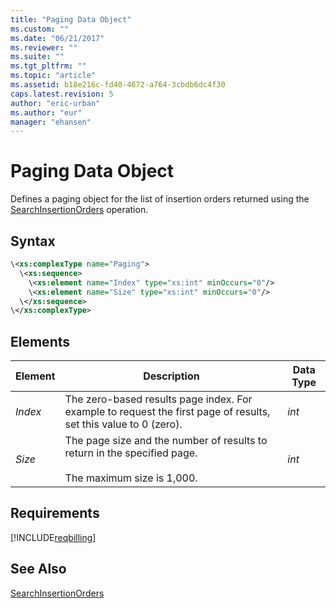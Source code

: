 ```yaml
---
title: "Paging Data Object"
ms.custom: ""
ms.date: "06/21/2017"
ms.reviewer: ""
ms.suite: ""
ms.tgt_pltfrm: ""
ms.topic: "article"
ms.assetid: b18e216c-fd40-4672-a764-3cbdb6dc4f30
caps.latest.revision: 5
author: "eric-urban"
ms.author: "eur"
manager: "ehansen"
---
```

# Paging Data Object
Defines a paging object for the list of insertion orders returned using the [SearchInsertionOrders](../billing-api/searchinsertionorders-service-operation.md) operation.

## Syntax

```xml
\<xs:complexType name="Paging">
  \<xs:sequence>
    \<xs:element name="Index" type="xs:int" minOccurs="0"/>
    \<xs:element name="Size" type="xs:int" minOccurs="0"/>
  \</xs:sequence>
\</xs:complexType>
```

## <a name="Elements"></a>Elements

|Element|Description|Data Type|
|-----------|---------------|-------------|
|*Index*|The zero-based results page index. For example to request the first page of results, set this value to 0 (zero).|*int*|
|*Size*|The page size and the number of results to return in the specified page.<br /><br />The maximum size is 1,000.|*int*|

## Requirements
[!INCLUDE[reqbilling](../billing-api/includes/reqbilling.md)]
## See Also
[SearchInsertionOrders](../billing-api/searchinsertionorders-service-operation.md)

